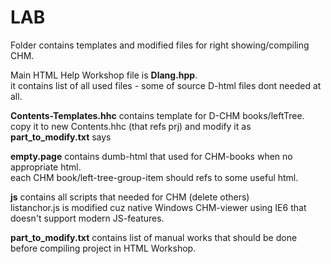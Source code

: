 # LAB

Folder contains templates and modified files for right showing/compiling CHM.

Main HTML Help Workshop file is **Dlang.hpp**.  
it contains list of all used files - some of source D-html files dont needed at all.  

**Contents-Templates.hhc** contains template for D-CHM books/leftTree.  
copy it to new Contents.hhc (that refs prj) and modify it as **part_to_modify.txt** says

**empty.page** contains dumb-html that used for CHM-books when no appropriate html.  
each CHM book/left-tree-group-item should refs to some useful html.

**js** contains all scripts that needed for CHM (delete others)  
listanchor.js is modified cuz native Windows CHM-viewer using IE6 that doesn't support modern JS-features.

**part_to_modify.txt** contains list of manual works that should be done before compiling project in HTML Workshop.

